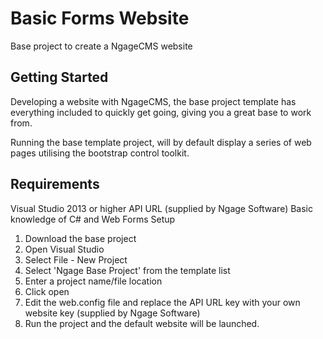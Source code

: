 # Basic Forms Website
Base project to create a NgageCMS website

## Getting Started
Developing a website with NgageCMS, the base project template has everything included to quickly get going, giving you a great base to work from.

Running the base template project, will by default display a series of web pages utilising the bootstrap control toolkit.

## Requirements
Visual Studio 2013 or higher
API URL (supplied by Ngage Software)
Basic knowledge of C# and Web Forms
Setup

1. Download the base project
2. Open Visual Studio
3. Select File - New Project
4. Select 'Ngage Base Project' from the template list
5. Enter a project name/file location
6. Click open
7. Edit the web.config file and replace the API URL key with your own website key (supplied by Ngage Software)
8. Run the project and the default website will be launched.
